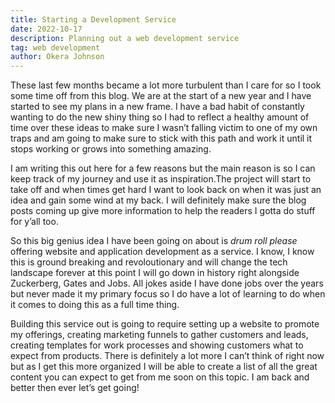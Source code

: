 ```yaml
---
title: Starting a Development Service
date: 2022-10-17
description: Planning out a web development service
tag: web development
author: Okera Johnson
---
```



These last few months became a lot more turbulent than I care for so I took some time off from this blog. We are at the start of a new year and I have started to see my plans in a new frame. I have a bad habit of constantly wanting to do the new shiny thing so I had to reflect a healthy amount of time over these ideas to make sure I wasn’t falling victim to one of my own traps and am going to make sure to stick with this path and work it until it stops working or grows into something amazing.

I am writing this out here for a few reasons but the main reason is so I can keep track of my journey and use it as inspiration.The project will start to take off and when times get hard I want to look back on when it was just an idea and gain some wind at my back. I will definitely make sure the blog posts coming up give more information to help the readers I gotta do stuff for y’all too. 

So this big genius idea I have been going on about is *drum roll please* offering website and application development as a service. I know, I know this is ground breaking and revoloutionary and will change the tech landscape forever at this point I will go down in history right alongside Zuckerberg, Gates and Jobs. All jokes aside I have done jobs over the years but never made it my primary focus so I do have a lot of learning to do when it comes to doing this as a full time thing.

Building this service out is going to require setting up a website to promote my offerings, creating marketing funnels to gather customers and leads, creating templates for work processes and showing customers what to expect from products. There is definitely a lot more I can’t think of right now but as I get this more organized I will be able to create a list of all the great content you can expect to get from me soon on this topic. I am back and better then ever let’s get going!